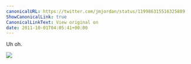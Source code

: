 ```yaml
---
canonicalURL: https://twitter.com/jmjordan/status/119986315516325889
ShowCanonicalLink: true
CanonicalLinkText: View original on
date: 2011-10-01T04:05:41+00:00
---
```

Uh oh.

![](/images/119986315516325889-411821119.jpg)